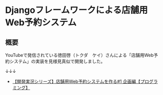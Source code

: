 # Djangoフレームワークによる店舗用Web予約システム

## 概要

YouTubeで発信されている徳田啓（トクダ　ケイ）さんによる「店舗用Web予約システム」の実装を見様見真似で開発しました。

↓↓↓
- [【開発実況シリーズ】店舗用Web予約システムを作る#1 企画編【プログラミング】](https://www.youtube.com/watch?v=V7aiz1JfMHw)
